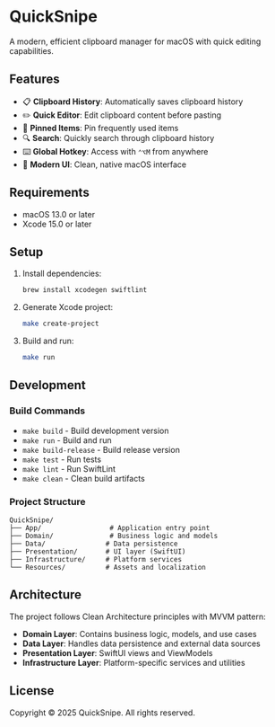 # QuickSnipe

A modern, efficient clipboard manager for macOS with quick editing capabilities.

## Features

- 📋 **Clipboard History**: Automatically saves clipboard history
- ✏️ **Quick Editor**: Edit clipboard content before pasting
- 📌 **Pinned Items**: Pin frequently used items
- 🔍 **Search**: Quickly search through clipboard history
- ⌨️ **Global Hotkey**: Access with `⌃⌥M` from anywhere
- 🎨 **Modern UI**: Clean, native macOS interface

## Requirements

- macOS 13.0 or later
- Xcode 15.0 or later

## Setup

1. Install dependencies:
   ```bash
   brew install xcodegen swiftlint
   ```

2. Generate Xcode project:
   ```bash
   make create-project
   ```

3. Build and run:
   ```bash
   make run
   ```

## Development

### Build Commands

- `make build` - Build development version
- `make run` - Build and run
- `make build-release` - Build release version
- `make test` - Run tests
- `make lint` - Run SwiftLint
- `make clean` - Clean build artifacts

### Project Structure

```
QuickSnipe/
├── App/                 # Application entry point
├── Domain/              # Business logic and models
├── Data/               # Data persistence
├── Presentation/       # UI layer (SwiftUI)
├── Infrastructure/     # Platform services
└── Resources/          # Assets and localization
```

## Architecture

The project follows Clean Architecture principles with MVVM pattern:

- **Domain Layer**: Contains business logic, models, and use cases
- **Data Layer**: Handles data persistence and external data sources
- **Presentation Layer**: SwiftUI views and ViewModels
- **Infrastructure Layer**: Platform-specific services and utilities

## License

Copyright © 2025 QuickSnipe. All rights reserved.